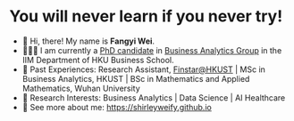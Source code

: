# You will never learn if you never try!

<!--
**shirleyweify/shirleyweify** is a ✨ _special_ ✨ repository because its `README.md` (this file) appears on your GitHub profile.

Here are some ideas to get you started:

- 🔭 I’m currently working on ...
- 🌱 I’m currently learning ...
- 👯 I’m looking to collaborate on ...
- 🤔 I’m looking for help with ...
- 💬 Ask me about ...
- 📫 How to reach me: ...
- 😄 Pronouns: ...
- ⚡ Fun fact: ...
-->

- 👋 Hi, there! My name is **Fangyi Wei**.
- 👱🏻‍♀️ I am currently a [PhD candidate](https://www.hkubs.hku.hk/people/wei-fangyi/) in [Business Analytics Group](https://hkubs-stat.github.io/) in the IIM Department of HKU Business School.
- 📍 Past Experiences: Research Assistant, [Finstar@HKUST](https://finstar.hkust.edu.hk/) | MSc in Business Analytics, HKUST | BSc in Mathematics and Applied Mathematics, Wuhan University
- 🧐 Research Interests: Business Analytics | Data Science | AI Healthcare
- 🌱 See more about me: https://shirleyweify.github.io
